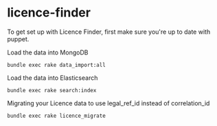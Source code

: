 licence-finder
==============

To get set up with Licence Finder, first make sure you're up to date with puppet.

Load the data into MongoDB

    bundle exec rake data_import:all

Load the data into Elasticsearch

    bundle exec rake search:index
    
Migrating your Licence data to use legal_ref_id instead of correlation_id
  
    bundle exec rake licence_migrate
